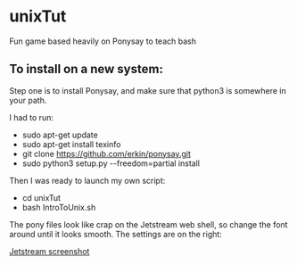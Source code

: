 # unixTut
Fun game based heavily on Ponysay to teach bash


## To install on a new system: ##
Step one is to install Ponysay, and make sure that python3 is somewhere in your path.

I had to run:
  * sudo apt-get update
  * sudo apt-get install texinfo
  * git clone https://github.com/erkin/ponysay.git
  * sudo python3 setup.py --freedom=partial install

Then I was ready to launch my own script:
  * cd unixTut
  * bash IntroToUnix.sh

The pony files look like crap on the Jetstream web shell, so change the font around until it looks smooth. The settings are on the right:

[Jetstream screenshot](JetstreamFont.png) 